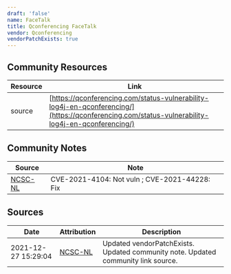 ```yaml
---
draft: 'false'
name: FaceTalk
title: Qconferencing FaceTalk
vendor: Qconferencing
vendorPatchExists: true
---
```



## Community Resources
| Resource | Link |
| --- | --- |
| source | [https://qconferencing.com/status-vulnerability-log4j-en-qconferencing/](https://qconferencing.com/status-vulnerability-log4j-en-qconferencing/) |

## Community Notes
| Source | Note |
| --- | --- |
| [NCSC-NL](https://github.com/NCSC-NL/log4shell/blob/main/software/README.md) | CVE-2021-4104: Not vuln ; CVE-2021-44228: Fix </ul> |

## Sources
| Date | Attribution | Description |
| --- | --- | --- |
| 2021-12-27 15:29:04 | [NCSC-NL](https://github.com/NCSC-NL/log4shell/blob/main/software/README.md) | Updated vendorPatchExists. Updated community note. Updated community link source.  |
